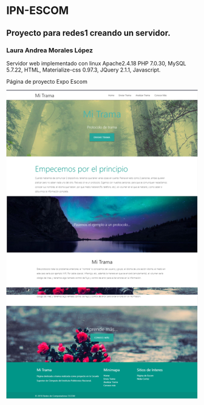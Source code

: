 # IPN-ESCOM
## Proyecto para redes1 creando un servidor.
###  Laura Andrea Morales López
Servidor web implementado con linux Apache2.4.18 PHP 7.0.30, MySQL 5.7.22, HTML, Materialize-css 0.97.3, JQuery 2.1.1, Javascript.

Página de proyecto Expo Escom

 ![Screenshot](Img1.PNG)
  ![Screenshot](Img2.PNG)
   ![Screenshot](Img3.PNG)

